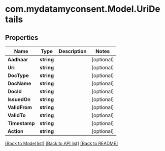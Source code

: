 # com.mydatamyconsent.Model.UriDetails

## Properties

Name | Type | Description | Notes
------------ | ------------- | ------------- | -------------
**Aadhaar** | **string** |  | [optional] 
**Uri** | **string** |  | [optional] 
**DocType** | **string** |  | [optional] 
**DocName** | **string** |  | [optional] 
**DocId** | **string** |  | [optional] 
**IssuedOn** | **string** |  | [optional] 
**ValidFrom** | **string** |  | [optional] 
**ValidTo** | **string** |  | [optional] 
**Timestamp** | **string** |  | [optional] 
**Action** | **string** |  | [optional] 

[[Back to Model list]](../README.md#documentation-for-models) [[Back to API list]](../README.md#documentation-for-api-endpoints) [[Back to README]](../README.md)

